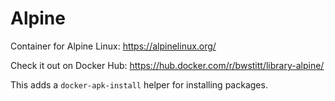 # Alpine

Container for Alpine Linux: https://alpinelinux.org/

Check it out on Docker Hub: https://hub.docker.com/r/bwstitt/library-alpine/

This adds a `docker-apk-install` helper for installing packages.